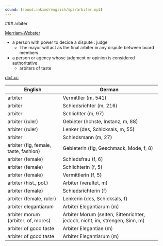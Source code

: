 ```yaml
---
sound: [sound:ankimd/english/mp3/arbiter.mp3]
---
```


\### arbiter

[Merriam-Webster](https://www.merriam-webster.com/dictionary/arbiter)

- a person with power to decide a dispute : judge
    - The mayor will act as the final arbiter in any dispute between board members.
- a person or agency whose judgment or opinion is considered authoritative
    - arbiters of taste

[dict.cc](https://www.dict.cc/arbiter)

| English        | German       |
| -------------- | ------------ |
| arbiter | Vermittler (m, 541) |
| arbiter | Schiedsrichter (m, 216) |
| arbiter | Schlichter (m, 97) |
| arbiter (ruler) | Gebieter (hchste, Instanz, m, 88) |
| arbiter (ruler) | Lenker (des, Schicksals, m, 55) |
| arbiter | Schiedsmann (m, 27) |
| arbiter (fig, female, taste, fashion) | Gebieterin (fig, Geschmack, Mode, f, 8) |
| arbiter (female) | Schiedsfrau (f, 6) |
| arbiter (female) | Schlichterin (f, 5) |
| arbiter (female) | Vermittlerin (f, 5) |
| arbiter (hist., pol.) | Arbiter (veraltet, m) |
| arbiter (female) | Schiedsrichterin (f) |
| arbiter (female, ruler) | Lenkerin (des, Schicksals, f) |
| arbiter elegantiarum | Arbiter Elegantiarum (m) |
| arbiter morum (arbiter, of, mores) | Arbiter Morum (selten, Sittenrichter, jedoch, nicht, im, strengen, Sinn, m) |
| arbiter of good taste | Arbiter Elegantiae (m) |
| arbiter of good taste | Arbiter Elegantiarum (m) |
